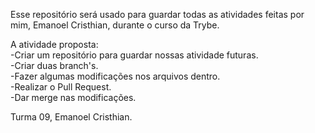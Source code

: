 Esse repositório será usado para guardar todas as atividades feitas por mim, Emanoel Cristhian, durante o curso da Trybe.<br>

A atividade proposta:<br>
  -Criar um repositório para guardar nossas atividade futuras.<br>
  -Criar duas branch's.<br>
  -Fazer algumas modificações nos arquivos dentro.<br>
  -Realizar o Pull Request.<br>
  -Dar merge nas modificações.<br>

Turma 09, Emanoel Cristhian.
